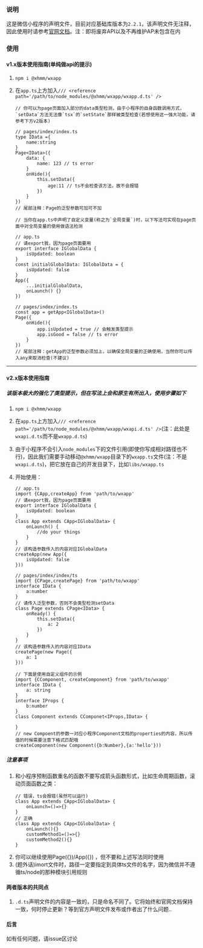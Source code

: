 ### 说明
这是微信小程序的声明文件，目前对应基础库版本为`2.2.1`，该声明文件无注释，因此使用时请参考[官网文档](https://developers.weixin.qq.com/miniprogram/dev/api/)。注：即将废弃API以及不再维护AP未包含在内

### 使用
#### v1.x版本使用指南(单纯做api的提示)
1. `npm i @xhmm/wxapp`
2. 在`app.ts`上方加入`/// <reference path='/path/to/node_modules/@xhmm/wxapp/wxapp.d.ts' />`

    ```
    // 你可以为page页面加入部分的data类型检测，由于小程序的自身函数调用方式，`setData`方法无法像`tsx`的`setState`那样被类型检查(若想使用这一强大功能，请参考下方v2版本)

    // pages/index/index.ts
    type IData ={
        name:string
    }
    Page<IData>({
        data: {
            name: 123 // ts error
        }
        onHide(){
            this.setData({
                age:11 // ts不会检查该方法，故不会报错
            })
        }
    })
    // 尾部注释：Page的泛型参数可加可不加
    ```

    ```
    // 当你在app.ts中声明了自定义变量(称之为`全局变量`)时，以下写法可实现在page页面中对全局变量的使用做语法检测

    // app.ts
    // 请export我，因为page页面要用
    export interface IGlobalData {
        isUpdated: boolean
    }
    const initialGlobalData: IGlobalData = {
        isUpdated: false
    }
    App({
        ...initialGlobalData,
        onLaunch() {}
    })

    // pages/index/index.ts
    const app = getApp<IGlobalData>()
    Page({
        onHide(){
            app.isUpdated = true // 会触发类型提示
            app.isGood = false // ts error
        }
    })
    // 尾部注释：getApp的泛型参数必须加上，以确保全局变量的正确使用，当然你可以传入any来取消检查(不建议)
    ```
---

#### v2.x版本使用指南
##### 该版本极大的强化了类型提示，但在写法上会和原生有所出入，使用步骤如下
1. `npm i @xhmm/wxapp`
2. 在`app.ts`上方加入`/// <reference path='/path/to/node_modules/@xhmm/wxapp/wxapi.d.ts' />`(注：此处是`wxapi.d.ts`而不是`wxapp.d.ts`)
3. 由于小程序不会引入`node_modules`下的文件引用(即使你写成相对路径也不行)，因此我们需要手动移动`@xhmm/wxapp`目录下的`wxapp.ts`文件(注：不是`wxapi.d.ts`)，把它放在自己的开发目录下，比如`libs/wxapp.ts`
4. 开始使用：
    ```
    // app.ts
    import {CApp,createApp} from 'path/to/wxapp'
    // 请export我，因为page页面要用
    export interface IGlobalData {
        isUpdated: boolean
    }
    class App extends CApp<IGlobalData> {
        onLaunch() {
            //do your things
        }
    }
    // 该构造参数传入的内容对应IGlobalData
    createApp(new App({
        isUpdated: false
    }))

    // pages/index/index/ts
    import {CPage,createPage} from 'path/to/wxapp'
    interface IData {
        a:number
    }
    // 请传入泛型参数，否则不会类型检测setData
    class Page extends CPage<IData> {
        onReady() {
            this.setData({
                a: 2
            })
        }
    }
    // 该构造参数传入的内容对应IData
    createPage(new Page({
        a: 1
    }))
    ```

    ```
    // 下面是使用自定义组件的示例
    import {CComponent, createComponent} from 'path/to/wxapp'
    interface IData {
        a: string
    }
    interface IProps {
        b:number
    }
    class Component extends CComponet<IProps,IData> {

    }
    // new Compoent的参数一对应小程序Component文档的properties的内容，所以传值的时候需要注意下格式匹配哦
    createComponent(new Component({b:Number},{a:'hello'}))
    ```

##### 注意事项
1. 和小程序预制函数重名的函数不要写成箭头函数形式，比如生命周期函数，滚动页面函数之类：
    ```
    // 错误，ts会报错(虽然可以运行)
    class App extends CApp<IGlobalData> {
        onLaunch=()=>{}
    }
    // 正确
    class App extends CApp<IGlobalData> {
        onLaunch(){}
        customMethod1=()=>{}
        customMethod2(){}
    }
    ```
1. 你可以继续使用Page({})/App({}) ，但不要和上述写法同时使用
1. (题外话)imort文件时，路径一定要指定到具体ts文件的名字，因为微信并不遵循ts/node的那种模块引用规则


#### 两者版本的共同点
1. `.d.ts`声明文件的内容是一致的，只是命名不同了。它将始终和官网文档保持一致，何时停止更新？等到官方声明文件发布或作者出了什么问题..

#### 后言
如有任何问题，请issue区讨论


